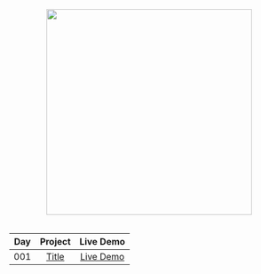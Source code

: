 <div align="center">

<img width="370px" src="https://i.postimg.cc/6qG13Mr1/css.png" />

<br />
<br />

| Day |                                        Project                                         |                             Live Demo                              |
| :-: | :------------------------------------------------------------------------------------: | :----------------------------------------------------------------: |
| 001 | [Title](https://github.com/isbendiyarovanezrin/100DaysCSS/tree/master/001%20-%20Title) | [Live Demo](https://isbendiyarovanezrin.github.io/Day1-100DaysCSS) |

</div>
